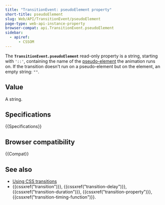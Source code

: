 ```yaml
---
title: "TransitionEvent: pseudoElement property"
short-title: pseudoElement
slug: Web/API/TransitionEvent/pseudoElement
page-type: web-api-instance-property
browser-compat: api.TransitionEvent.pseudoElement
sidebar:
  - apiref:
      - CSSOM
---
```


The **`TransitionEvent.pseudoElement`** read-only property is a
string, starting with `'::'`, containing the name of the [pseudo-element](/en-US/docs/Web/CSS/Pseudo-elements) the animation runs on.
If the transition doesn't run on a pseudo-element but on the element, an empty string:
`""`.

## Value

A string.

## Specifications

{{Specifications}}

## Browser compatibility

{{Compat}}

## See also

- [Using CSS transitions](/en-US/docs/Web/CSS/CSS_transitions/Using_CSS_transitions)
- {{cssxref("transition")}}, {{cssxref("transition-delay")}},
  {{cssxref("transition-duration")}}, {{cssxref("transition-property")}},
  {{cssxref("transition-timing-function")}}.
